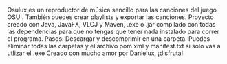 Osulux es un reproductor de música sencillo para las canciones del juego OSU!. También puedes crear playlists y exportar las canciones. Proyecto creado con Java, JavaFX, VLCJ y Maven, .exe o .jar compilado con todas las dependencias para que no tengas que tener nada instalado para correr el programa.
Pasos: Descargar y descomprimir en una carpeta. Puedes eliminar todas las carpetas y el archivo pom.xml y manifest.txt si solo vas a utlizar el .exe
Creado con mucho amor por Danielux, ¡disfruta!
